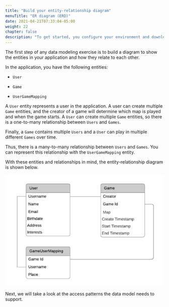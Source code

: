 ```yaml
---
title: "Build your entity-relationship diagram"
menuTitle: "ER diagram (ERD)"
date: 2021-04-21T07:33:04-05:00
weight: 22
chapter: false
description: "To get started, you configure your environment and download code that you use during the lab."
---
```


The first step of any data modeling exercise is to build a diagram to show the entities in your application and how they relate to each other.

In the application, you have the following entities:

- `User`

- `Game`

- `UserGameMapping`

A `User` entity represents a user in the application. A user can create multiple `Game` entities, and the creator of a game will determine which map is played and when the game starts. A `User` can create multiple `Game` entities, so there is a one-to-many relationship between `Users` and `Games`.

Finally, a `Game` contains multiple `Users` and a `User` can play in multiple different `Games` over time. 

Thus, there is a many-to-many relationship between `Users` and `Games`. You can represent this relationship with the `UserGameMapping` entity.

With these entities and relationships in mind, the entity-relationship diagram is shown below.

![ERD](/static/images/game-player-data/plan-model/erd.png)

Next, we will take a look at the access patterns the data model needs to support.